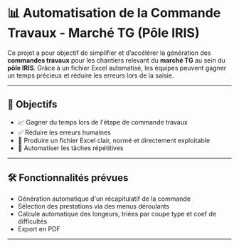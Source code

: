 # 📊 Automatisation de la Commande Travaux - Marché TG (Pôle IRIS)

Ce projet a pour objectif de simplifier et d’accélérer la génération des **commandes travaux** pour les chantiers relevant du **marché TG** au sein du **pôle IRIS**. Grâce à un fichier Excel automatisé, les équipes peuvent gagner un temps précieux et réduire les erreurs lors de la saisie.

---

## 🚀 Objectifs

- 📈 Gagner du temps lors de l'étape de commande travaux
- ✅ Réduire les erreurs humaines
- 🧾 Produire un fichier Excel clair, normé et directement exploitable
- 🔁 Automatiser les tâches répétitives

---

## 🛠 Fonctionnalités prévues

- Génération automatique d'un récapitulatif de la commande
- Sélection des prestations via des menus déroulants
- Calcule automatique des longeurs, triées par coupe type et coef de difficultés
- Export en PDF
---
